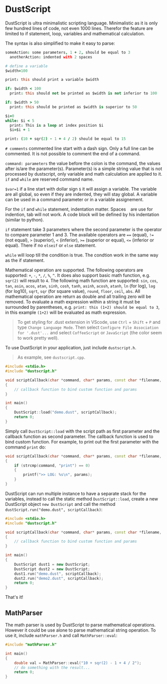 # DustScript

DustScript is ultra minimalistic scripting language. Minimalistic as it is only few hundred lines of code, not even 1000 lines. Therefor the feature are limited to if statement, loop, variables and mathematical calculation.

The syntax is also simplified to make it easy to parse:

```coffee
someAction: some parameters, 1 + 2, should be equal to 3
  anotherAction: indented with 2 spaces

# define a variable
$width=100

print: this should print a variable $width

if: $width < 100
  print: this should not be printed as $width is not inferior to 100

if: $width > 50
  print: this should be printed as $width is superior to 50

$i=0
while: $i < 5
  print: This is a loop at index position $i
  $i=$i + 1

print: (10 + sqr(2) - 1 + 4 / 2) should be equal to 15
```

`# comments` commented line start with a dash sign. Only a full line can be commented. It is not possible to comment the end of a command.

`command: parameters` the value before the colon is the command, the values after is/are the parameter(s). Parameter(s) is a simple string value that is not processed by dustscript, only variable and math calculation are applied to it. `if` and `while` are reserved command name.

`$var=1` if a line start with dollar sign `$` it will assign a variable. The variable are all global, so even if they are indented, they will stay global. A variable can be used in a command parameter or in a variable assignement.

For the `if` and `while` statement, indentation matter. Spaces ` ` are use for indention, tab will not work. A code block will be defined by his indentation (similar to python).

`if` statement take 3 parameters where the second parameter is the operator to compare parameter 1 and 3. The available operators are `==` (equal), `!=` (not equal), `>` (superior), `<` (inferior), `>=` (superior or equal), `<=` (inferior or equal). There if no `elseif` or `else` statement.

`while` will loop till the condition is true. The condtion work in the same way as the if statement.

Mathematical operation are supported. The following operators are supported: `+`, `-`, `*`, `/`, `%`, `^`. It does also support basic math function, e.g. `sqr(2)` will result to `4`. The following math function are supported: `sin`, `cos`, `tan`, `asin`, `acos`, `atan`, `sinh`, `cosh`, `tanh`, `asinh`, `acosh`, `atanh`, `ln` (for log), `log` (for log10), `sqrt`, `sqr` (for square value), `round`, `floor`, `ceil`, `abs`. All mathematical operation are return as double and all trailing zero will be removed. To evaluate a math expression within a string it must be surrounded by parentheses, e.g. `print: this (1+2) should be equal to 3`, in this example `(1+2)` will be evaluated as math expression.

> To get styling for .dust extension in VScode, use `Ctrl` + `Shift` + `P` and type `Change Language Mode`. Then select `Configure File Association for '.dust'...` and select `CoffeeScript` or `JavaScript` (the color seem to work pretty well).

To use DustScript in your application, just include `dustscript.h`.

> As example, see `dustscript.cpp`.

```cpp
#include <stdio.h>
#include "dustscript.h"

void scriptCallback(char *command, char* params, const char *filename, uint16_t indentation)
{
    // callback function to bind custom function and params
}

int main()
{
    DustScript::load("demo.dust", scriptCallback);
    return 0;
}
```

Simply call `DustScript::load` with the script path as first parameter and the callback function as second parameter. The callback function is used to bind custom function. For example, to print out the first parameter with the command `print` do:

```cpp
void scriptCallback(char *command, char* params, const char *filename, uint16_t indentation)
{
    if (strcmp(command, "print") == 0)
    {
        printf(">> LOG: %s\n", params);
    }
}
```

DustScript can run multiple instance to have a separate stack for the variables, instead to call the static method `DustScript::load`, create a new DustScript object `new DustScript` and call the method `dustScript.run("demo.dust", scriptCallback)`:

```cpp
#include <stdio.h>
#include "dustscript.h"

void scriptCallback(char *command, char* params, const char *filename, uint16_t indentation)
{
    // callback function to bind custom function and params
}

int main()
{
    DustScript dust1 = new DustScript;
    DustScript dust2 = new DustScript;
    dust1.run("demo.dust", scriptCallback);
    dust2.run("demo2.dust", scriptCallback);
    return 0;
}
```

That's it!

## MathParser

The math parser is used by DustScript to parse mathematical operations. However it could be use alone to parse mathematical string operation. To use it, include `mathParser.h` and call `MathParser::eval`:

```cpp
#include "mathParser.h"

int main()
{
    double val = MathParser::eval("10 + sqr(2) - 1 + 4 / 2");
    // do something with the result...
    return 0;
}
```
